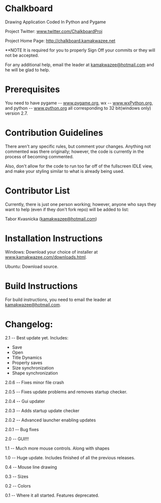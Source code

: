 Chalkboard
==========

Drawing Application Coded In Python and Pygame

Project Twitter: www.twitter.com/ChalkboardProj

Project Home Page: http://chalkboard.kamakwazee.net

**NOTE  It is required for you to properly Sign Off your commits or they will not be accepted.

For any additional help, email the leader at kamakwazee@hotmail.com and he will be glad to help.

Prerequisites
==========

You need to have pygame -- www.pygame.org, wx -- www.wxPython.org, and python -- www.python.org all corresponding to 32 bit(windows only) version 2.7.

Contribution Guidelines
==========

There aren't any specific rules, but comment your changes. Anything not commented was there originally; however, the code is currently in the process of becoming commented.

Also, don't allow for the code to run too far off of the fullscreen IDLE view, and make your styling similar to what is already being used.

Contributor List
==========

Currently, there is just one person working; however, anyone who says they want to help (even if they don't fork repo) will be added to list:

Tabor Kvasnicka (kamakwazee@hotmail.com)

Installation Instructions
==========

Windows:
Download your choice of installer at www.kamakwazee.com/downloads.html.

Ubuntu:
Download source.

Build Instructions
==========

For build instructions, you need to email the leader at kamakwazee@hotmail.com.

Changelog:
==========

2.1  --  Best update yet. Includes:
* Save
* Open
* Title Dynamics
* Property saves
* Size synchronization
* Shape synchronization

2.0.6  --  Fixes minor file crash

2.0.5  --  Fixes update problems and removes startup checker.

2.0.4  --  Gui updater

2.0.3  --  Adds startup update checker

2.0.2  --  Advanced launcher enabling updates

2.0.1  --  Bug fixes

2.0  --  GUI!!!

1.1  --  Much more mouse controls. Along with shapes

1.0  --  Huge update. Includes finished of all the previous releases.

0.4  --  Mouse line drawing

0.3  --  Sizes

0.2  --  Colors

0.1  --  Where it all started. Features deprecated.
